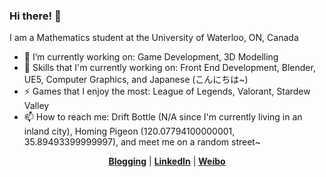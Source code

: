 ### Hi there! 👋

I am a Mathematics student at the University of Waterloo, ON, Canada
- 🔭 I’m currently working on: Game Development, 3D Modelling
- 🌱 Skills that I'm currently working on: Front End Development, Blender, UE5, Computer Graphics, and Japanese (こんにちは~)
- ⚡ Games that I enjoy the most: League of Legends, Valorant, Stardew Valley
- 📫 How to reach me: Drift Bottle (N/A since I'm currently living in an inland city), Homing Pigeon (120.07794100000001, 35.89493399999997), and meet me on a random street~

<p align="center">
  <strong><a href="https://blog.ronhong.tech">Blogging</a></strong> |
  <strong><a href="https://www.linkedin.com/in/ron-hong-5336871b7/">LinkedIn</a></strong> |
  <strong><a href="https://weibo.com/u/6150176911">Weibo</a></strong>
</p>

<!--
**TrainerPikachu/TrainerPikachu** is a ✨ _special_ ✨ repository because its `README.md` (this file) appears on your GitHub profile.

Here are some ideas to get you started:


- 👯 I’m looking to collaborate on ...
- 🤔 I’m looking for help with ...
- 💬 Ask me about ...
- 📫 How to reach me: ...
- 😄 Pronouns: ...
- ⚡ Fun fact: ...
-->
